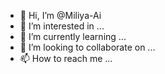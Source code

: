 - 👋 Hi, I’m @Miliya-Ai
- 👀 I’m interested in ...
- 🌱 I’m currently learning ...
- 💞️ I’m looking to collaborate on ...
- 📫 How to reach me ...

<!---
Miliya-Ai/Miliya-Ai is a ✨ special ✨ repository because its `README.md` (this file) appears on your GitHub profile.
You can click the Preview link to take a look at your changes.
--->
